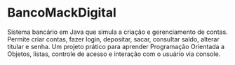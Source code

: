 # BancoMackDigital
Sistema bancário em Java que simula a criação e gerenciamento de contas. Permite criar contas, fazer login, depositar, sacar, consultar saldo, alterar titular e senha. Um projeto prático para aprender Programação Orientada a Objetos, listas, controle de acesso e interação com o usuário via console.
